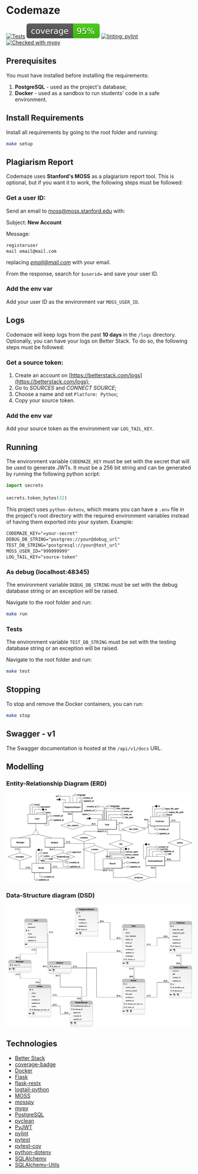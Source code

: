 # Codemaze

[![Tests](https://github.com/danilobecke/codemaze/actions/workflows/test.yml/badge.svg)](https://github.com/danilobecke/codemaze/actions/workflows/test.yml) ![coverage-badge](./metadata/coverage.svg) [![linting: pylint](https://img.shields.io/badge/linting-pylint-yellowgreen)](https://github.com/pylint-dev/pylint) [![Checked with mypy](http://www.mypy-lang.org/static/mypy_badge.svg)](http://mypy-lang.org/)

## Prerequisites

You must have installed before installing the requirements:

1. **PostgreSQL** - used as the project's database;
2. **Docker** - used as a sandbox to run students' code in a safe environment.

## Install Requirements

Install all requirements by going to the root folder and running:

```bash
make setup
```

## Plagiarism Report

Codemaze uses **Stanford's MOSS** as a plagiarism report tool. This is optional, but if you want it to work, the following steps must be followed:

### Get a user ID:

Send an email to [moss@moss.stanford.edu](mailto:moss@moss.stanford.edu) with:

Subject: **New Account**

Message:

```
registeruser
mail email@mail.com
```

replacing *email@mail.com* with your email.

From the response, search for `$userid=` and save your user ID.

### Add the env var

Add your user ID as the environment var `MOSS_USER_ID`.

## Logs

Codemaze will keep logs from the past **10 days** in the `/logs` directory. Optionally, you can have your logs on Better Stack. To do so, the following steps must be followed:

### Get a source token:

1. Create an account on [https://betterstack.com/logs](https://betterstack.com/logs);
2. Go to *SOURCES* and *CONNECT SOURCE*;
3. Choose a name and set `Platform: Python`;
4. Copy your source token.

### Add the env var

Add your source token as the environment var `LOG_TAIL_KEY`.

## Running

The environment variable `CODEMAZE_KEY` must be set with the secret that will be used to generate JWTs. It must be a 256 bit string and can be generated by running the following python script:

```python
import secrets

secrets.token_bytes(32)
```

This project uses `python-dotenv`, which means you can have a `.env` file in the project's root directory with the required environment variables instead of having them exported into your system. Example:

```
CODEMAZE_KEY="=your-secret"
DEBUG_DB_STRING="postgres://your@debug_url"
TEST_DB_STRING="postgresql://your@test_url"
MOSS_USER_ID="999999999"
LOG_TAIL_KEY="source-token"
```

### As debug (localhost:48345)

The environment variable `DEBUG_DB_STRING` must be set with the debug database string or an exception will be raised.

Navigate to the root folder and run:

```bash
make run
```

### Tests

The environment variable `TEST_DB_STRING` must be set with the testing database string or an exception will be raised.

Navigate to the root folder and run:

```bash
make test
```

## Stopping

To stop and remove the Docker containers, you can run:

```bash
make stop
```

## Swagger - v1

The Swagger documentation is hosted at the `/api/v1/docs` URL.

## Modelling

### Entity-Relationship Diagram (ERD)

![entity-relationship](./metadata/erd.png)

### Data-Structure diagram (DSD)

![data-structure](./metadata/dsd.png)

## Technologies

- [Better Stack](https://betterstack.com)
- [coverage-badge](https://pypi.org/project/coverage-badge/)
- [Docker](https://www.docker.com)
- [Flask](https://flask.palletsprojects.com/en/2.3.x/)
- [flask-restx](https://flask-restx.readthedocs.io/en/latest/)
- [logtail-python](https://pypi.org/project/logtail-python/)
- [MOSS](https://theory.stanford.edu/~aiken/moss/)
- [mosspy](https://pypi.org/project/mosspy/)
- [mypy](https://mypy-lang.org)
- [PostgreSQL](https://www.postgresql.org)
- [pyclean](https://pypi.org/project/pyclean/)
- [PyJWT](https://pyjwt.readthedocs.io/en/stable/)
- [pylint](https://pylint.readthedocs.io/en/latest/#)
- [pytest](https://docs.pytest.org/en/7.3.x/)
- [pytest-cov](https://pytest-cov.readthedocs.io)
- [python-dotenv](https://pypi.org/project/python-dotenv/)
- [SQLAlchemy](https://www.sqlalchemy.org)
- [SQLAlchemy-Utils](https://sqlalchemy-utils.readthedocs.io/en/latest/)

